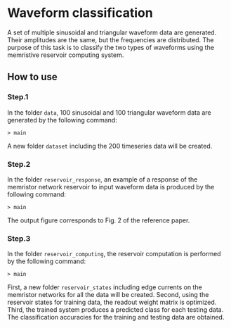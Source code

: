 # Waveform classification
A set of multiple sinusoidal and triangular waveform data are generated. 
Their amplitudes are the same, but the frequencies are distributed. 
The purpose of this task is to classify the two types of waveforms using the memristive reservoir computing system.

  ## How to use
  ### Step.1
  In the folder  ```data```, 100 sinusoidal and 100 triangular waveform data are generated by the following command:
  ```
  > main
  ```
  
  A new folder ```dataset``` including the 200 timeseries data will be created.
  
  ### Step.2
  In the folder ```reservoir_response```, an example of a response of the memristor network reservoir to input waveform data is produced by the following command:
  ```
  > main
  ```
  
  The output figure corresponds to Fig. 2 of the reference paper.
  
  
  ### Step.3 
  In the folder ```reservoir_computing```, the reservoir computation is performed by the following command:
  ```
  > main
  ```
  
  First, a new folder ```reservoir_states``` including edge currents on the memristor networks for all the data will be created.
  Second, using the reservoir states for training data, the readout weight matrix is optimized.
  Third, the trained system produces a predicted class for each testing data.
  The classification accuracies for the training and testing data are obtained.
  
